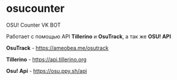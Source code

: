 # osucounter
OSU! Counter VK BOT

Работает с помощью API **Tillerino** и **OsuTrack**, а так же **OSU! API**

**OsuTrack** - https://ameobea.me/osutrack

**Tillerino** - https://api.tillerino.org

**Osu! Api** - https://osu.ppy.sh/api
